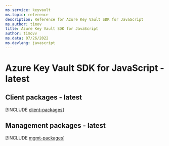 ```yaml
---
ms.service: keyvault
ms.topic: reference
description: Reference for Azure Key Vault SDK for JavaScript
ms.author: timov
title: Azure Key Vault SDK for JavaScript
author: timovv
ms.data: 07/26/2022
ms.devlang: javascript
---
```

# Azure Key Vault SDK for JavaScript - latest

## Client packages - latest
[!INCLUDE [client-packages](key-vault-client-index.md)]
## Management packages - latest
[!INCLUDE [mgmt-packages](key-vault-mgmt-index.md)]